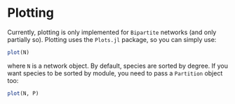 # Plotting

Currently, plotting is only implemented for `Bipartite` networks (and only
partially so). Plotting uses the `Plots.jl` package, so you can simply use:

```julia
plot(N)
```

where `N` is a network object. By default, species are sorted by degree. If you
want species to be sorted by module, you need to pass a `Partition` object too:


~~~julia
plot(N, P)
~~~

